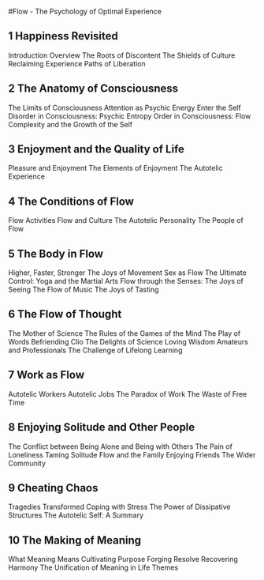 #Flow - The Psychology of Optimal Experience

## 1 Happiness Revisited
Introduction
Overview
The Roots of Discontent
The Shields of Culture
Reclaiming Experience
Paths of Liberation

## 2 The Anatomy of Consciousness
The Limits of Consciousness
Attention as Psychic Energy
Enter the Self
Disorder in Consciousness: Psychic Entropy
Order in Consciousness: Flow
Complexity and the Growth of the Self

## 3 Enjoyment and the Quality of Life
Pleasure and Enjoyment
The Elements of Enjoyment
The Autotelic Experience

## 4 The Conditions of Flow
Flow Activities
Flow and Culture
The Autotelic Personality
The People of Flow

## 5 The Body in Flow
Higher, Faster, Stronger
The Joys of Movement
Sex as Flow
The Ultimate Control: Yoga and the Martial Arts
Flow through the Senses: The Joys of Seeing
The Flow of Music
The Joys of Tasting

## 6 The Flow of Thought
The Mother of Science
The Rules of the Games of the Mind
The Play of Words
Befriending Clio
The Delights of Science
Loving Wisdom
Amateurs and Professionals
The Challenge of Lifelong Learning

## 7 Work as Flow
Autotelic Workers
Autotelic Jobs
The Paradox of Work
The Waste of Free Time

## 8 Enjoying Solitude and Other People
The Conflict between Being Alone and Being with Others
The Pain of Loneliness
Taming Solitude
Flow and the Family
Enjoying Friends
The Wider Community 

## 9 Cheating Chaos
Tragedies Transformed
Coping with Stress
The Power of Dissipative Structures
The Autotelic Self: A Summary 

## 10 The Making of Meaning
What Meaning Means
Cultivating Purpose
Forging Resolve
Recovering Harmony
The Unification of Meaning in Life Themes
 

 

 
 

 

 

 

 
